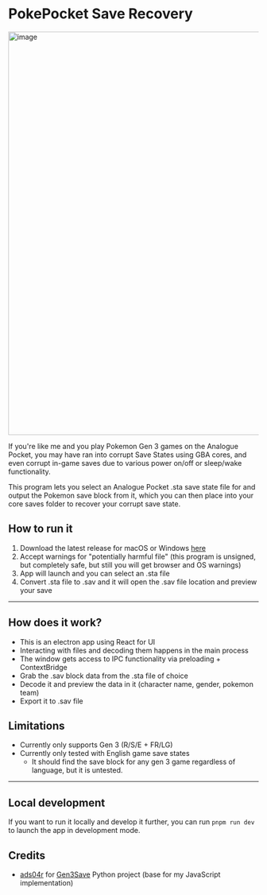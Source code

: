 # PokePocket Save Recovery
<img width="812" alt="image" src="https://github.com/Galkon/pokepocket-save-recovery/assets/1406556/ce415c8b-2c51-4db4-aec6-ff3fc1cac5d6">

If you're like me and you play Pokemon Gen 3 games on the Analogue Pocket, you may have ran into corrupt Save States using GBA cores, and even corrupt in-game saves due to various power on/off or sleep/wake functionality.

This program lets you select an Analogue Pocket .sta save state file for and output the Pokemon save block from it, which you can then place into your core saves folder to recover your corrupt save state.

## How to run it
1. Download the latest release for macOS or Windows [here](https://github.com/Galkon/pokepocket-save-recovery/releases)
2. Accept warnings for "potentially harmful file" (this program is unsigned, but completely safe, but still you will get browser and OS warnings)
3. App will launch and you can select an .sta file
4. Convert .sta file to .sav and it will open the .sav file location and preview your save

---

## How does it work?
- This is an electron app using React for UI
- Interacting with files and decoding them happens in the main process
- The window gets access to IPC functionality via preloading + ContextBridge
- Grab the .sav block data from the .sta file of choice
- Decode it and preview the data in it (character name, gender, pokemon team)
- Export it to .sav file

## Limitations
- Currently only supports Gen 3 (R/S/E + FR/LG)
- Currently only tested with English game save states
  - It should find the save block for any gen 3 game regardless of language, but it is untested.

---

## Local development
If you want to run it locally and develop it further, you can run `pnpm run dev` to launch the app in development mode.

## Credits
- [ads04r](https://github.com/ads04r) for [Gen3Save](https://github.com/ads04r/Gen3Save/tree/master) Python project (base for my JavaScript implementation)
